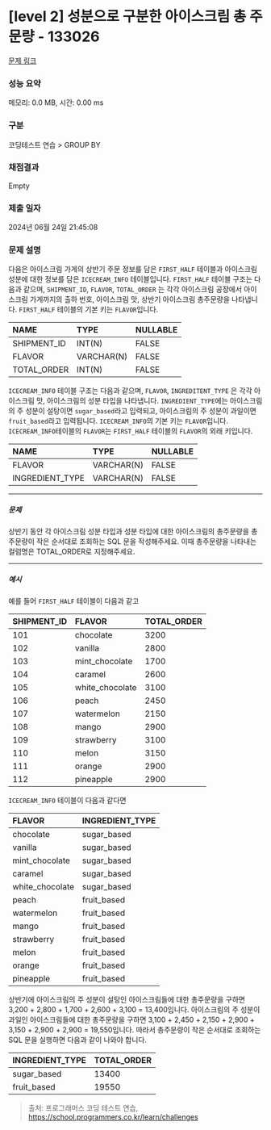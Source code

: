 # [level 2] 성분으로 구분한 아이스크림 총 주문량 - 133026 

[문제 링크](https://school.programmers.co.kr/learn/courses/30/lessons/133026) 

### 성능 요약

메모리: 0.0 MB, 시간: 0.00 ms

### 구분

코딩테스트 연습 > GROUP BY

### 채점결과

Empty

### 제출 일자

2024년 06월 24일 21:45:08

### 문제 설명

<p style="user-select: auto !important;">다음은 아이스크림 가게의 상반기 주문 정보를 담은 <code style="user-select: auto !important;">FIRST_HALF</code> 테이블과 아이스크림 성분에 대한 정보를 담은 <code style="user-select: auto !important;">ICECREAM_INFO</code> 테이블입니다. <code style="user-select: auto !important;">FIRST_HALF</code> 테이블 구조는 다음과 같으며, <code style="user-select: auto !important;">SHIPMENT_ID</code>, <code style="user-select: auto !important;">FLAVOR</code>, <code style="user-select: auto !important;">TOTAL_ORDER</code> 는 각각 아이스크림 공장에서 아이스크림 가게까지의 출하 번호, 아이스크림 맛, 상반기 아이스크림 총주문량을 나타냅니다. <code style="user-select: auto !important;">FIRST_HALF</code> 테이블의 기본 키는 <code style="user-select: auto !important;">FLAVOR</code>입니다.</p>
<table class="table" style="user-select: auto !important;">
        <thead style="user-select: auto !important;"><tr style="user-select: auto !important;">
<th style="text-align: left; user-select: auto !important;">NAME</th>
<th style="text-align: left; user-select: auto !important;">TYPE</th>
<th style="user-select: auto !important;">NULLABLE</th>
</tr>
</thead>
        <tbody style="user-select: auto !important;"><tr style="user-select: auto !important;">
<td style="text-align: left; user-select: auto !important;">SHIPMENT_ID</td>
<td style="text-align: left; user-select: auto !important;">INT(N)</td>
<td style="user-select: auto !important;">FALSE</td>
</tr>
<tr style="user-select: auto !important;">
<td style="text-align: left; user-select: auto !important;">FLAVOR</td>
<td style="text-align: left; user-select: auto !important;">VARCHAR(N)</td>
<td style="user-select: auto !important;">FALSE</td>
</tr>
<tr style="user-select: auto !important;">
<td style="text-align: left; user-select: auto !important;">TOTAL_ORDER</td>
<td style="text-align: left; user-select: auto !important;">INT(N)</td>
<td style="user-select: auto !important;">FALSE</td>
</tr>
</tbody>
      </table>
<p style="user-select: auto !important;"><code style="user-select: auto !important;">ICECREAM_INFO</code> 테이블 구조는 다음과 같으며, <code style="user-select: auto !important;">FLAVOR</code>, <code style="user-select: auto !important;">INGREDITENT_TYPE</code> 은 각각 아이스크림 맛, 아이스크림의 성분 타입을 나타냅니다. <code style="user-select: auto !important;">INGREDIENT_TYPE</code>에는 아이스크림의 주 성분이 설탕이면 <code style="user-select: auto !important;">sugar_based</code>라고 입력되고, 아이스크림의 주 성분이 과일이면 <code style="user-select: auto !important;">fruit_based</code>라고 입력됩니다. <code style="user-select: auto !important;">ICECREAM_INFO</code>의 기본 키는 <code style="user-select: auto !important;">FLAVOR</code>입니다. <code style="user-select: auto !important;">ICECREAM_INFO</code>테이블의 <code style="user-select: auto !important;">FLAVOR</code>는 <code style="user-select: auto !important;">FIRST_HALF</code> 테이블의  <code style="user-select: auto !important;">FLAVOR</code>의 외래 키입니다.</p>
<table class="table" style="user-select: auto !important;">
        <thead style="user-select: auto !important;"><tr style="user-select: auto !important;">
<th style="text-align: left; user-select: auto !important;">NAME</th>
<th style="text-align: left; user-select: auto !important;">TYPE</th>
<th style="user-select: auto !important;">NULLABLE</th>
</tr>
</thead>
        <tbody style="user-select: auto !important;"><tr style="user-select: auto !important;">
<td style="text-align: left; user-select: auto !important;">FLAVOR</td>
<td style="text-align: left; user-select: auto !important;">VARCHAR(N)</td>
<td style="user-select: auto !important;">FALSE</td>
</tr>
<tr style="user-select: auto !important;">
<td style="text-align: left; user-select: auto !important;">INGREDIENT_TYPE</td>
<td style="text-align: left; user-select: auto !important;">VARCHAR(N)</td>
<td style="user-select: auto !important;">FALSE</td>
</tr>
</tbody>
      </table>
<hr style="user-select: auto !important;">

<h5 style="user-select: auto !important;">문제</h5>

<p style="user-select: auto !important;">상반기 동안 각 아이스크림 성분 타입과 성분 타입에 대한 아이스크림의 총주문량을 총주문량이 작은 순서대로 조회하는 SQL 문을 작성해주세요. 이때 총주문량을 나타내는 컬럼명은 TOTAL_ORDER로 지정해주세요.</p>

<hr style="user-select: auto !important;">

<h5 style="user-select: auto !important;">예시</h5>

<p style="user-select: auto !important;">예를 들어 <code style="user-select: auto !important;">FIRST_HALF</code> 테이블이 다음과 같고</p>
<table class="table" style="user-select: auto !important;">
        <thead style="user-select: auto !important;"><tr style="user-select: auto !important;">
<th style="text-align: left; user-select: auto !important;">SHIPMENT_ID</th>
<th style="text-align: left; user-select: auto !important;">FLAVOR</th>
<th style="user-select: auto !important;">TOTAL_ORDER</th>
</tr>
</thead>
        <tbody style="user-select: auto !important;"><tr style="user-select: auto !important;">
<td style="text-align: left; user-select: auto !important;">101</td>
<td style="text-align: left; user-select: auto !important;">chocolate</td>
<td style="user-select: auto !important;">3200</td>
</tr>
<tr style="user-select: auto !important;">
<td style="text-align: left; user-select: auto !important;">102</td>
<td style="text-align: left; user-select: auto !important;">vanilla</td>
<td style="user-select: auto !important;">2800</td>
</tr>
<tr style="user-select: auto !important;">
<td style="text-align: left; user-select: auto !important;">103</td>
<td style="text-align: left; user-select: auto !important;">mint_chocolate</td>
<td style="user-select: auto !important;">1700</td>
</tr>
<tr style="user-select: auto !important;">
<td style="text-align: left; user-select: auto !important;">104</td>
<td style="text-align: left; user-select: auto !important;">caramel</td>
<td style="user-select: auto !important;">2600</td>
</tr>
<tr style="user-select: auto !important;">
<td style="text-align: left; user-select: auto !important;">105</td>
<td style="text-align: left; user-select: auto !important;">white_chocolate</td>
<td style="user-select: auto !important;">3100</td>
</tr>
<tr style="user-select: auto !important;">
<td style="text-align: left; user-select: auto !important;">106</td>
<td style="text-align: left; user-select: auto !important;">peach</td>
<td style="user-select: auto !important;">2450</td>
</tr>
<tr style="user-select: auto !important;">
<td style="text-align: left; user-select: auto !important;">107</td>
<td style="text-align: left; user-select: auto !important;">watermelon</td>
<td style="user-select: auto !important;">2150</td>
</tr>
<tr style="user-select: auto !important;">
<td style="text-align: left; user-select: auto !important;">108</td>
<td style="text-align: left; user-select: auto !important;">mango</td>
<td style="user-select: auto !important;">2900</td>
</tr>
<tr style="user-select: auto !important;">
<td style="text-align: left; user-select: auto !important;">109</td>
<td style="text-align: left; user-select: auto !important;">strawberry</td>
<td style="user-select: auto !important;">3100</td>
</tr>
<tr style="user-select: auto !important;">
<td style="text-align: left; user-select: auto !important;">110</td>
<td style="text-align: left; user-select: auto !important;">melon</td>
<td style="user-select: auto !important;">3150</td>
</tr>
<tr style="user-select: auto !important;">
<td style="text-align: left; user-select: auto !important;">111</td>
<td style="text-align: left; user-select: auto !important;">orange</td>
<td style="user-select: auto !important;">2900</td>
</tr>
<tr style="user-select: auto !important;">
<td style="text-align: left; user-select: auto !important;">112</td>
<td style="text-align: left; user-select: auto !important;">pineapple</td>
<td style="user-select: auto !important;">2900</td>
</tr>
</tbody>
      </table>
<p style="user-select: auto !important;"><code style="user-select: auto !important;">ICECREAM_INFO</code> 테이블이 다음과 같다면</p>
<table class="table" style="user-select: auto !important;">
        <thead style="user-select: auto !important;"><tr style="user-select: auto !important;">
<th style="text-align: left; user-select: auto !important;">FLAVOR</th>
<th style="text-align: left; user-select: auto !important;">INGREDIENT_TYPE</th>
</tr>
</thead>
        <tbody style="user-select: auto !important;"><tr style="user-select: auto !important;">
<td style="text-align: left; user-select: auto !important;">chocolate</td>
<td style="text-align: left; user-select: auto !important;">sugar_based</td>
</tr>
<tr style="user-select: auto !important;">
<td style="text-align: left; user-select: auto !important;">vanilla</td>
<td style="text-align: left; user-select: auto !important;">sugar_based</td>
</tr>
<tr style="user-select: auto !important;">
<td style="text-align: left; user-select: auto !important;">mint_chocolate</td>
<td style="text-align: left; user-select: auto !important;">sugar_based</td>
</tr>
<tr style="user-select: auto !important;">
<td style="text-align: left; user-select: auto !important;">caramel</td>
<td style="text-align: left; user-select: auto !important;">sugar_based</td>
</tr>
<tr style="user-select: auto !important;">
<td style="text-align: left; user-select: auto !important;">white_chocolate</td>
<td style="text-align: left; user-select: auto !important;">sugar_based</td>
</tr>
<tr style="user-select: auto !important;">
<td style="text-align: left; user-select: auto !important;">peach</td>
<td style="text-align: left; user-select: auto !important;">fruit_based</td>
</tr>
<tr style="user-select: auto !important;">
<td style="text-align: left; user-select: auto !important;">watermelon</td>
<td style="text-align: left; user-select: auto !important;">fruit_based</td>
</tr>
<tr style="user-select: auto !important;">
<td style="text-align: left; user-select: auto !important;">mango</td>
<td style="text-align: left; user-select: auto !important;">fruit_based</td>
</tr>
<tr style="user-select: auto !important;">
<td style="text-align: left; user-select: auto !important;">strawberry</td>
<td style="text-align: left; user-select: auto !important;">fruit_based</td>
</tr>
<tr style="user-select: auto !important;">
<td style="text-align: left; user-select: auto !important;">melon</td>
<td style="text-align: left; user-select: auto !important;">fruit_based</td>
</tr>
<tr style="user-select: auto !important;">
<td style="text-align: left; user-select: auto !important;">orange</td>
<td style="text-align: left; user-select: auto !important;">fruit_based</td>
</tr>
<tr style="user-select: auto !important;">
<td style="text-align: left; user-select: auto !important;">pineapple</td>
<td style="text-align: left; user-select: auto !important;">fruit_based</td>
</tr>
</tbody>
      </table>
<p style="user-select: auto !important;">상반기에 아이스크림의 주 성분이 설탕인 아이스크림들에 대한 총주문량을 구하면 3,200 + 2,800 + 1,700 + 2,600 + 3,100 = 13,400입니다.  아이스크림의 주 성분이 과일인 아이스크림들에 대한 총주문량을 구하면 3,100 + 2,450 + 2,150 + 2,900 + 3,150 + 2,900 + 2,900 = 19,550입니다. 따라서 총주문량이 작은 순서대로 조회하는 SQL 문을 실행하면 다음과 같이 나와야 합니다. </p>
<table class="table" style="user-select: auto !important;">
        <thead style="user-select: auto !important;"><tr style="user-select: auto !important;">
<th style="text-align: left; user-select: auto !important;">INGREDIENT_TYPE</th>
<th style="user-select: auto !important;">TOTAL_ORDER</th>
</tr>
</thead>
        <tbody style="user-select: auto !important;"><tr style="user-select: auto !important;">
<td style="text-align: left; user-select: auto !important;">sugar_based</td>
<td style="user-select: auto !important;">13400</td>
</tr>
<tr style="user-select: auto !important;">
<td style="text-align: left; user-select: auto !important;">fruit_based</td>
<td style="user-select: auto !important;">19550</td>
</tr>
</tbody>
      </table>

> 출처: 프로그래머스 코딩 테스트 연습, https://school.programmers.co.kr/learn/challenges